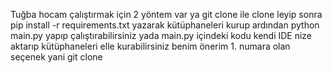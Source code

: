 Tuğba hocam çalıştırmak için 2 yöntem var ya git clone ile clone leyip sonra pip install -r requirements.txt yazarak kütüphaneleri kurup ardından python main.py yapıp çalıştırabilirsiniz yada main.py içindeki kodu kendi IDE nize aktarıp kütüphaneleri elle kurabilirsiniz benim önerim 1. numara olan seçenek yani git clone

